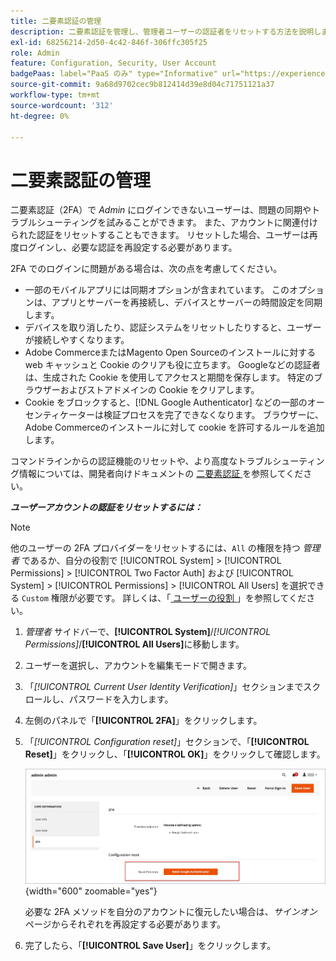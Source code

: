 ```yaml
---
title: 二要素認証の管理
description: 二要素認証を管理し、管理者ユーザーの認証者をリセットする方法を説明します。
exl-id: 68256214-2d50-4c42-846f-306ffc305f25
role: Admin
feature: Configuration, Security, User Account
badgePaas: label="PaaS のみ" type="Informative" url="https://experienceleague.adobe.com/en/docs/commerce/user-guides/product-solutions" tooltip="Adobe Commerce on Cloud プロジェクト（Adobeが管理する PaaS インフラストラクチャ）およびオンプレミスプロジェクトにのみ適用されます。"
source-git-commit: 9a68d9702cec9b812414d39e8d04c71751121a37
workflow-type: tm+mt
source-wordcount: '312'
ht-degree: 0%

---
```


# 二要素認証の管理

二要素認証（2FA）で _Admin_ にログインできないユーザーは、問題の同期やトラブルシューティングを試みることができます。 また、アカウントに関連付けられた認証をリセットすることもできます。 リセットした場合、ユーザーは再度ログインし、必要な認証を再設定する必要があります。

2FA でのログインに問題がある場合は、次の点を考慮してください。

- 一部のモバイルアプリには同期オプションが含まれています。 このオプションは、アプリとサーバーを再接続し、デバイスとサーバーの時間設定を同期します。
- デバイスを取り消したり、認証システムをリセットしたりすると、ユーザーが接続しやすくなります。
- Adobe CommerceまたはMagento Open Sourceのインストールに対する web キャッシュと Cookie のクリアも役に立ちます。 Googleなどの認証者は、生成された Cookie を使用してアクセスと期間を保存します。 特定のブラウザーおよびストアドメインの Cookie をクリアします。
- Cookie をブロックすると、[!DNL Google Authenticator] などの一部のオーセンティケーターは検証プロセスを完了できなくなります。 ブラウザーに、Adobe Commerceのインストールに対して cookie を許可するルールを追加します。

コマンドラインからの認証機能のリセットや、より高度なトラブルシューティング情報については、開発者向けドキュメントの [ 二要素認証 ](https://developer.adobe.com/commerce/testing/functional-testing-framework/two-factor-authentication/) を参照してください。

**_ユーザーアカウントの認証をリセットするには：_**

>[!NOTE]
>
>他のユーザーの 2FA プロバイダーをリセットするには、`All` の権限を持つ _管理者_ であるか、自分の役割で [!UICONTROL System] > [!UICONTROL Permissions] > [!UICONTROL Two Factor Auth] および [!UICONTROL System] > [!UICONTROL Permissions] > [!UICONTROL All Users] を選択できる `Custom` 権限が必要です。 詳しくは、「[ ユーザーの役割 ](permissions-user-roles.md)」を参照してください。

1. _管理者_ サイドバーで、**[!UICONTROL System]**/_[!UICONTROL Permissions]_/**[!UICONTROL All Users]**&#x200B;に移動します。

1. ユーザーを選択し、アカウントを編集モードで開きます。

1. 「_[!UICONTROL Current User Identity Verification]_」セクションまでスクロールし、パスワードを入力します。

1. 左側のパネルで「**[!UICONTROL 2FA]**」をクリックします。

1. 「_[!UICONTROL Configuration reset]_」セクションで、「**[!UICONTROL Reset]**」をクリックし、「**[!UICONTROL OK]**」をクリックして確認します。

   ![ ユーザーアカウント - 2FA の有効化 ](./assets/admin-2fa-config-reset-providers.png){width="600" zoomable="yes"}

   必要な 2FA メソッドを自分のアカウントに復元したい場合は、_サインオン_ ページからそれぞれを再設定する必要があります。

1. 完了したら、「**[!UICONTROL Save User]**」をクリックします。
